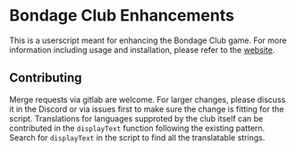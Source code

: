# Bondage Club Enhancements

This is a userscript meant for enhancing the Bondage Club game. For more information including usage and installation, please refer to the [website](https://sidiousious.gitlab.io/bce/).

## Contributing

Merge requests via gitlab are welcome. For larger changes, please discuss it in the Discord or via issues first to make sure the change is fitting for the script. Translations for languages supproted by the club itself can be contributed in the `displayText` function following the existing pattern. Search for `displayText` in the script to find all the translatable strings.
